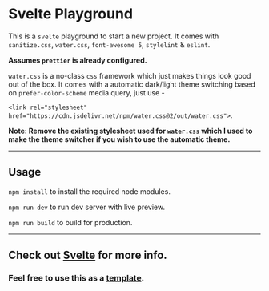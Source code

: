 # Svelte Playground

This is a `svelte` playground to start a new project. It comes with `sanitize.css`, `water.css`, `font-awesome 5`, `stylelint` & `eslint`.

**Assumes `prettier` is already configured.**

`water.css` is a no-class `css` framework which just makes things look good out of the box. It comes with a automatic dark/light theme switching based on `prefer-color-scheme` media query, just use -

`<link rel="stylesheet" href="https://cdn.jsdelivr.net/npm/water.css@2/out/water.css">`.

**Note: Remove the existing stylesheet used for `water.css` which I used to make the theme switcher if you wish to use the automatic theme.**

---

## Usage

`npm install` to install the required node modules.

`npm run dev` to run dev server with live preview.

`npm run build` to build for production.

---

## **Check out [Svelte](https://svelte.dev/)** for more info.

### Feel free to use this as a [template](https://github.com/kr40/svelte-playground/generate).
